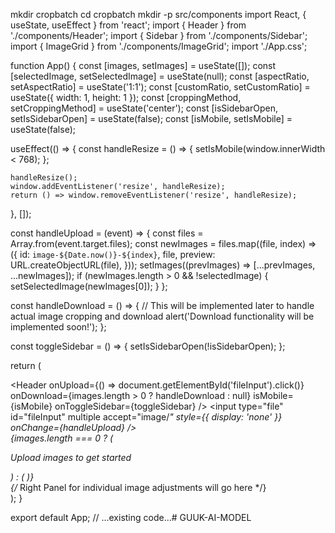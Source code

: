 mkdir cropbatch
cd cropbatch
mkdir -p src/components
import React, { useState, useEffect } from 'react';
import { Header } from './components/Header';
import { Sidebar } from './components/Sidebar';
import { ImageGrid } from './components/ImageGrid';
import './App.css';

function App() {
  const [images, setImages] = useState([]);
  const [selectedImage, setSelectedImage] = useState(null);
  const [aspectRatio, setAspectRatio] = useState('1:1');
  const [customRatio, setCustomRatio] = useState({ width: 1, height: 1 });
  const [croppingMethod, setCroppingMethod] = useState('center');
  const [isSidebarOpen, setIsSidebarOpen] = useState(false);
  const [isMobile, setIsMobile] = useState(false);

  useEffect(() => {
    const handleResize = () => {
      setIsMobile(window.innerWidth < 768);
    };

    handleResize();
    window.addEventListener('resize', handleResize);
    return () => window.removeEventListener('resize', handleResize);
  }, []);

  const handleUpload = (event) => {
    const files = Array.from(event.target.files);
    const newImages = files.map((file, index) => ({
      id: `image-${Date.now()}-${index}`,
      file,
      preview: URL.createObjectURL(file),
    }));
    setImages((prevImages) => [...prevImages, ...newImages]);
    if (newImages.length > 0 && !selectedImage) {
      setSelectedImage(newImages[0]);
    }
  };

  const handleDownload = () => {
    // This will be implemented later to handle actual image cropping and download
    alert('Download functionality will be implemented soon!');
  };

  const toggleSidebar = () => {
    setIsSidebarOpen(!isSidebarOpen);
  };

  return (
    <div className="flex flex-col h-screen">
      <Header onUpload={() => document.getElementById('fileInput').click()} onDownload={images.length > 0 ? handleDownload : null} isMobile={isMobile} onToggleSidebar={toggleSidebar} />
      <input
        type="file"
        id="fileInput"
        multiple
        accept="image/*"
        style={{ display: 'none' }}
        onChange={handleUpload}
      />
      <div className="flex flex-1 overflow-hidden">
        <Sidebar
          aspectRatio={aspectRatio}
          setAspectRatio={setAspectRatio}
          croppingMethod={croppingMethod}
          setCroppingMethod={setCroppingMethod}
          customRatio={customRatio}
          setCustomRatio={setCustomRatio}
          isOpen={isSidebarOpen}
        />
        <main className="flex-1 overflow-auto p-4">
          {images.length === 0 ? (
            <div className="flex items-center justify-center h-full border-2 border-dashed border-gray-300 rounded-lg">
              <p className="text-gray-500">Upload images to get started</p>
            </div>
          ) : (
            <ImageGrid
              images={images}
              selectedImage={selectedImage}
              setSelectedImage={setSelectedImage}
              aspectRatio={aspectRatio}
              croppingMethod={croppingMethod}
              customRatio={customRatio}
            />
          )}
        </main>
        {/* Right Panel for individual image adjustments will go here */}
      </div>
    </div>
  );
}

export default App;
// ...existing code...# GUUK-AI-MODEL
